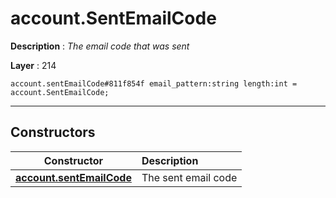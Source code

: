 # account.SentEmailCode

**Description** : *The email code that was sent*

**Layer** : 214

```tl
account.sentEmailCode#811f854f email_pattern:string length:int = account.SentEmailCode;
```

---

## Constructors

| Constructor | Description |
| :---: | :--- |
| [**account.sentEmailCode**](constructor/account.sentEmailCode) | The sent email code |